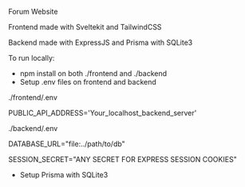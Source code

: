 Forum Website

Frontend made with Sveltekit and TailwindCSS

Backend made with ExpressJS and Prisma with SQLite3

To run locally:
- npm install on both ./frontend and ./backend
- Setup .env files on frontend and backend
  
./frontend/.env

  PUBLIC_API_ADDRESS='Your_localhost_backend_server'

./backend/.env

  DATABASE_URL="file:../path/to/db"
  
  SESSION_SECRET="ANY SECRET FOR EXPRESS SESSION COOKIES"

- Setup Prisma with SQLite3
